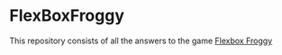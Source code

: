 # FlexBoxFroggy
 This repository consists of all the answers to the game [Flexbox Froggy](https://flexboxfroggy.com/)
